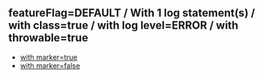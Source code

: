 ## featureFlag=DEFAULT / With 1 log statement(s) / with class=true / with log level=ERROR / with throwable=true

* [with marker=true](marker-true/index.md)
* [with marker=false](marker-false/index.md)


